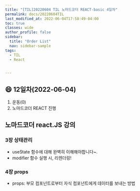 ```yaml
---
title: "[TIL]20220604 TIL 노마드코더 REACT-basic 4일차"
permalink: docs/20220604TIL
last_modified_at: 2022-06-04T17:58:49-04:00
toc: true
classes: wide
author_profile: false
sidebar:
  title: "Order List"
  nav: sidebar-sample
tags:
  - TIL
  - React
  

---
```


## :smile: 12일차(2022-06-04)


1. 운동(0)
2. 노마드코더 REACT 진행



## 노마드코더 react.JS 강의

### 3장 상태관리

- useState 함수에 대해 완벽히 이해해야합니다~.
- modifier 함수 실행 시, 리렌더링!

### 4장 props

- props: 부모 컴포넌트로부터 자식 컴포넌트에게 데이터를 보내는 방법
